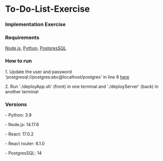 <h1>To-Do-List-Exercise </h1>

<h3>Implementation Exercise</h3>


<h3>Requirements</h3>
<p> <a href="https://nodejs.org/en/download/" target="blank">Node.js</a>, <a href="https://www.python.org/downloads/release/python-390/" target="blank">Python</a>, <a href="https://www.postgresql.org/download/" target="blank">PostgresSQL</a></p>


<h3>How to run</h3>

<p>1. Update the user and password 'postgresql://postgres:abc@localhost/postgres' in line 8 <a href="https://github.com/sromero50/todo-exercise/blob/master/api/app.py" target="blank">here</a></p>

<p>2. Run './deployApp.sh' (front) in one terminal and './deployServer' (back) in another terminal</p>



<h3>Versions</h3>

<p>- Python: 3.9</p>
<p>- Node.js: 14.17.6</p>
<p>- React: 17.0.2</p>
<p>- React router: 6.1.0</p>
<p>- PostgresSQL: 14</p>

